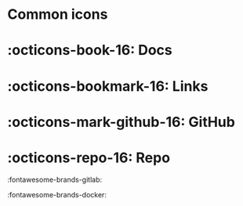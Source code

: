 # Common icons

# :octicons-book-16: Docs

# :octicons-bookmark-16: Links

# :octicons-mark-github-16: GitHub

# :octicons-repo-16: Repo

:fontawesome-brands-gitlab:

:fontawesome-brands-docker:
